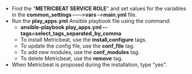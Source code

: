 - Find the "**METRICBEAT SERVICE ROLE**" and set values for the variables in the **common_settings**--->**vars**-->**main.yml** file.
- Run the **play_apps.yml** Ansible playbook file using the command: 
  - **ansible-playbook play_apps.yml --tags=select_tags_separated_by_comma**
  - To install Metricbeat, use the **install,configure** tags.
  - To update the config file, use the **conf_file** tag. 
  - To add new modules, use the **conf_modules** tag.
  - To delete Metricbeat, use the **remove** tag.
- When Metricbeat is proposed during the installation, type "yes".